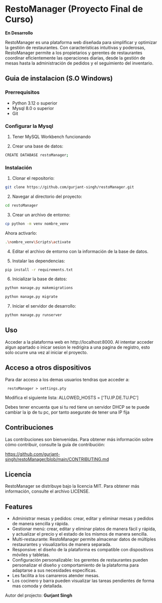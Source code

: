 # RestoManager (Proyecto Final de Curso)
**En Desarrollo**

RestoManager es una plataforma web diseñada para simplificar y optimizar la gestión de restaurantes. Con características intuitivas y poderosas, RestoManager permite a los propietarios y gerentes de restaurantes coordinar eficientemente las operaciones diarias, desde la gestión de mesas hasta la administración de pedidos y el seguimiento del inventario.

## Guia de instalacion (S.O Windows)
### Prerrequisitos
 - Python 3.12 o superior
 - Mysql 8.0 o superior
 - Git

### Configurar la Mysql

1. Tener MySQL Workbench funcionando

2. Crear una base de datos:

````bash
CREATE DATABASE restoManager;
````

### Instalación

1. Clonar el repositorio:

```bash
git clone https://github.com/gurjant-singh/restoManager.git
```

2. Navegar al directorio del proyecto:

```bash
cd restoManager
```

3. Crear un archivo de entorno:

```bash
cp python -m venv nombre_venv
```

Ahora activarlo:

```bash
.\nombre_venv\Scripts\activate
```

4. Editar el archivo de entorno con la información de la base de datos.

5. Instalar las dependencias:

```bash
pip install -r requirements.txt
```

6. Inicializar la base de datos:

```bash
python manage.py makemigrations
```
```bash
python manage.py migrate
```

7. Iniciar el servidor de desarrollo:

```bash
python manage.py runserver
```

## Uso

Acceder a la plataforma web en http://localhost:8000. Al intentar acceder algun apartado o inicar sesion
le redrigira a una pagina de registro, esto solo ocurre una vez al iniciar el proyecto.

## Acceso a otros dispositivos

Para dar acceso a los demas usuarios tendras que acceder a:

```
 restoManager > settings.pty
```

Modifica el siguiente lista:
ALLOWED_HOSTS = ['TU.IP.DE.TU.PC']

Debes tener encuenta que si tu red tiene un servidor DHCP se te puede cambiar la ip de tu pc,
por tanto asegurate de tener una IP fija

## Contribuciones

Las contribuciones son bienvenidas. Para obtener más información sobre cómo contribuir, consulte la guía de contribución:

https://github.com/gurjant-singh/restoManager/blob/main/CONTRIBUTING.md

## Licencia

RestoManager se distribuye bajo la licencia MIT. Para obtener más información, consulte el archivo LICENSE.


## Features

- Administrar mesas y pedidos: crear, editar y eliminar mesas y pedidos de manera sencilla y rápida.
- Gestionar menú: crear, editar y eliminar platos de manera fácil y rápida, y actualizar el precio y el estado de los mismos de manera sencilla.
- Multi-restaurante: RestoManager permite almacenar datos de múltiples restaurantes y visualizarlos de manera separada.
- Responsive: el diseño de la plataforma es compatible con dispositivos móviles y tabletas.
- Configuración personalizable: los gerentes de restaurantes pueden personalizar el diseño y comportamiento de la plataforma para adaptarse a sus necesidades específicas.
- Les facilita a los camareros atender mesas.
- Los cocinero y barra pueden visualizar las tareas pendientes de forma mas comoda y detallada.

Autor del projecto: **Gurjant Singh**
